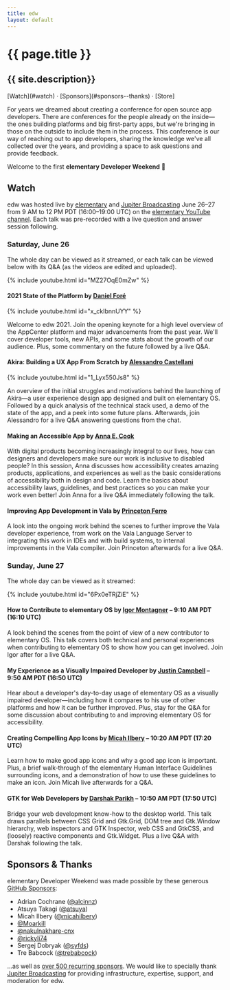 ```yaml
---
title: edw
layout: default
---
```


# {{ page.title }}

## {{ site.description}}

<nav markdown="1">
[Watch](#watch) · [Sponsors](#sponsors--thanks) · [Store]
</nav>

For years we dreamed about creating a conference for open source app developers. There are conferences for the people already on the inside—the ones building platforms and big first-party apps, but we're bringing in those on the outside to include them in the process. This conference is our way of reaching out to app developers, sharing the knowledge we've all collected over the years, and providing a space to ask questions and provide feedback.

Welcome to the first **elementary Developer Weekend** 🎉️

## Watch

edw was hosted live by [elementary] and [Jupiter Broadcasting] June 26–27 from 9 AM to 12 PM PDT (16:00–19:00 UTC) on the [elementary YouTube channel][youtube]. Each talk was pre-recorded with a live question and answer session following.

### Saturday, June 26

The whole day can be viewed as it streamed, or each talk can be viewed below with its Q&A (as the videos are edited and uploaded).

{% include youtube.html id="MZ27OqE0mZw" %}

#### **2021 State of the Platform** by [Daniel Foré](https://github.com/danrabbit)

{% include youtube.html id="x_ckIbnnUYY" %}

Welcome to edw 2021. Join the opening keynote for a high level overview of the AppCenter platform and major advancements from the past year. We'll cover developer tools, new APIs, and some stats about the growth of our audience. Plus, some commentary on the future followed by a live Q&A.

#### **Akira: Building a UX App From Scratch** by [Alessandro Castellani](https://github.com/Alecaddd)

{% include youtube.html id="1_Lyx550Js8" %}

An overview of the initial struggles and motivations behind the launching of Akira—a user experience design app designed and built on elementary OS. Followed by a quick analysis of the technical stack used, a demo of the state of the app, and a peek into some future plans. Afterwards, join Alessandro for a live Q&A answering questions from the chat.

#### **Making an Accessible App** by [Anna E. Cook](https://github.com/annaecookux)

With digital products becoming increasingly integral to our lives, how can designers and developers make sure our work is inclusive to disabled people? In this session, Anna discusses how accessibility creates amazing products, applications, and experiences as well as the basic considerations of accessibility both in design and code. Learn the basics about accessibility laws, guidelines, and best practices so you can make your work even better! Join Anna for a live Q&A immediately following the talk.

#### **Improving App Development in Vala** by [Princeton Ferro](https://github.com/Prince781)

A look into the ongoing work behind the scenes to further improve the Vala developer experience, from work on the Vala Language Server to integrating this work in IDEs and with build systems, to internal improvements in the Vala compiler. Join Princeton afterwards for a live Q&A.

### Sunday, June 27

The whole day can be viewed as it streamed:

{% include youtube.html id="6Px0eTRjZiE" %}

#### **How to Contribute to elementary OS** by [Igor Montagner](https://github.com/igordsm) – 9:10 AM PDT (16:10 UTC)

A look behind the scenes from the point of view of a new contributor to elementary OS. This talk covers both technical and personal experiences when contributing to elementary OS to show how you can get involved. Join Igor after for a live Q&A.

#### **My Experience as a Visually Impaired Developer** by [Justin Campbell](https://github.com/techdev5521) – 9:50 AM PDT (16:50 UTC)

Hear about a developer's day-to-day usage of elementary OS as a visually impaired developer—including how it compares to his use of other platforms and how it can be further improved. Plus, stay for the Q&A for some discussion about contributing to and improving elementary OS for accessibility.

#### **Creating Compelling App Icons** by [Micah Ilbery](https://github.com/micahilbery) – 10:20 AM PDT (17:20 UTC)

Learn how to make good app icons and why a good app icon is important. Plus, a brief walk-through of the elementary Human Interface Guidelines surrounding icons, and a demonstration of how to use these guidelines to make an icon. Join Micah live afterwards for a Q&A.

#### **GTK for Web Developers** by [Darshak Parikh](https://github.com/dar5hak) – 10:50 AM PDT (17:50 UTC)

Bridge your web development know-how to the desktop world. This talk draws parallels between CSS Grid and Gtk.Grid, DOM tree and Gtk.Window hierarchy, web inspectors and GTK Inspector, web CSS and GtkCSS, and (loosely) reactive components and Gtk.Widget. Plus a live Q&A with Darshak following the talk.

## Sponsors & Thanks

elementary Developer Weekend was made possible by these generous [GitHub Sponsors][sponsors]:

- Adrian Cochrane ([@alcinnz](https://github.com/alcinnz))
- Atsuya Takagi ([@atsuya](https://github.com/atsuya))
- Micah Ilbery ([@micahilbery](https://github.com/micahilbery))
- [@Moarkill](https://github.com/Moarkill)
- [@nakulnakhare-cnx](https://github.com/nakulnakhare-cnx)
- [@rickyli74](https://github.com/rickyli74)
- Sergej Dobryak ([@syfds](https://github.com/syfds))
- Tre Babcock ([@trebabcock](https://github.com/trebabcock))

…as well as [over 500 recurring sponsors][sponsors]. We would like to specially thank [Jupiter Broadcasting] for providing infrastructure, expertise, support, and moderation for edw.

[elementary]: https://elementary.io
[store]: https://store.elementary.io/#elementary-developer-weekend
[sponsors]: https://github.com/sponsors/elementary
[youtube]: https://www.youtube.com/elementaryinc
[Jupiter Broadcasting]: https://www.jupiterbroadcasting.com/
